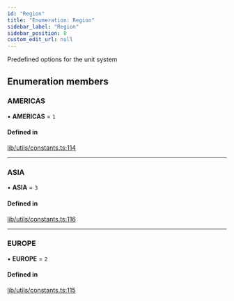 ```yaml
---
id: "Region"
title: "Enumeration: Region"
sidebar_label: "Region"
sidebar_position: 0
custom_edit_url: null
---
```


Predefined options for the unit system

## Enumeration members

### AMERICAS

• **AMERICAS** = `1`

#### Defined in

[lib/utils/constants.ts:114](https://github.com/lmmfranco/nintendo-switch-eshop/blob/4384436/src/lib/utils/constants.ts#L114)

___

### ASIA

• **ASIA** = `3`

#### Defined in

[lib/utils/constants.ts:116](https://github.com/lmmfranco/nintendo-switch-eshop/blob/4384436/src/lib/utils/constants.ts#L116)

___

### EUROPE

• **EUROPE** = `2`

#### Defined in

[lib/utils/constants.ts:115](https://github.com/lmmfranco/nintendo-switch-eshop/blob/4384436/src/lib/utils/constants.ts#L115)
